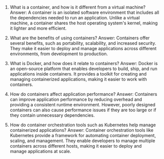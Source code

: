 

1. What is a container, and how is it different from a virtual machine?
Answer: A container is an isolated software environment that includes all the dependencies needed to run an application. Unlike a virtual machine, a container shares the host operating system's kernel, making it lighter and more efficient.

2. What are the benefits of using containers?
Answer: Containers offer several benefits, such as portability, scalability, and increased security. They make it easier to deploy and manage applications across different environments, from development to production.

3. What is Docker, and how does it relate to containers?
Answer: Docker is an open-source platform that enables developers to build, ship, and run applications inside containers. It provides a toolkit for creating and managing containerized applications, making it easier to work with containers.

4. How do containers affect application performance?
Answer: Containers can improve application performance by reducing overhead and providing a consistent runtime environment. However, poorly designed containers can also cause performance issues if they are too large or if they contain unnecessary dependencies.

5. How do container orchestration tools such as Kubernetes help manage containerized applications?
Answer: Container orchestration tools like Kubernetes provide a framework for automating container deployment, scaling, and management. They enable developers to manage multiple containers across different hosts, making it easier to deploy and manage applications at scale.